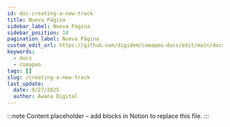 ```yaml
---
id: doc-creating-a-new-track
title: Nueva Página
sidebar_label: Nueva Página
sidebar_position: 14
pagination_label: Nueva Página
custom_edit_url: https://github.com/digidem/comapeo-docs/edit/main/docs/creating-a-new-track.md
keywords:
  - docs
  - comapeo
tags: []
slug: /creating-a-new-track
last_update:
  date: 9/27/2025
  author: Awana Digital
---
```


<!-- Placeholder content generated automatically because the Notion page is missing a Website Block. -->

:::note
Content placeholder – add blocks in Notion to replace this file.
:::

